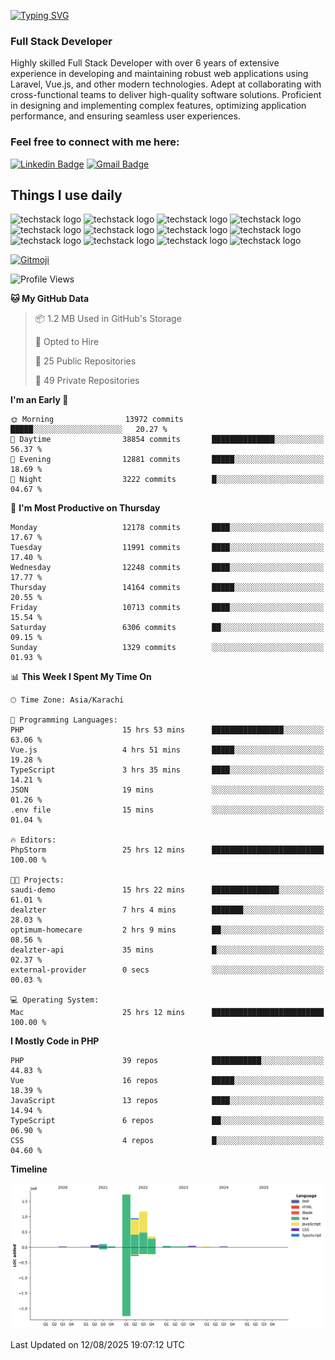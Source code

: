 [![Typing SVG](https://readme-typing-svg.demolab.com?font=Permanent+Marker&size=31&pause=1000&color=00A11F&center=true&random=false&width=435&lines=Hi+%F0%9F%91%8B%2C+I'm+Waheed+Sindhani)](https://git.io/typing-svg)
### Full Stack Developer
Highly skilled Full Stack Developer with over 6 years of extensive experience in developing and maintaining robust web applications using Laravel, Vue.js, and other modern technologies. Adept at collaborating with cross-functional teams to deliver high-quality software solutions. Proficient in designing and implementing complex features, optimizing application performance, and ensuring seamless user experiences. 

### Feel free to connect with me here:

[![Linkedin Badge](https://img.shields.io/badge/-waheedsindhani-blue?style=flat-square&logo=Linkedin&logoColor=white&link=https://www.linkedin.com/in/waheed-sindhani/)](https://www.linkedin.com/in/waheed-sindhani/)
[![Gmail Badge](https://img.shields.io/badge/-waheed.eliccs@gmail.com-c14438?style=flat-square&logo=Gmail&logoColor=white&link=mailto:waheed.eliccs@gmail.com)](mailto:waheed.eliccs@gmail.com)

## Things I use daily
![techstack logo](https://readme-components.vercel.app/api?component=logo&logo=react&text=false&animation=spin&fill=000000&svgfill=2d79c7)
![techstack logo](https://readme-components.vercel.app/api?component=logo&logo=vue.js&text=false&fill=000000&svgfill=4FC08D)
![techstack logo](https://readme-components.vercel.app/api?component=logo&logo=laravel&text=false&fill=000000&svgfill=FF2D20)
![techstack logo](https://readme-components.vercel.app/api?component=logo&logo=javascript&text=false&fill=000000&svgfill=F7DF1E)
![techstack logo](https://readme-components.vercel.app/api?component=logo&logo=mysql&text=false&fill=000000&svgfill=4479A1)
![techstack logo](https://readme-components.vercel.app/api?component=logo&logo=quasar&text=false&svgfill=050A14&fill=ffffaa&animation=spin)
![techstack logo](https://readme-components.vercel.app/api?component=logo&logo=typescript&text=false&fill=000000&svgfill=3178C6)
![techstack logo](https://readme-components.vercel.app/api?component=logo&logo=node.js&text=false&fill=000000&svgfill=5FA04E)
![techstack logo](https://readme-components.vercel.app/api?component=logo&logo=tailwindcss&text=false&fill=000000&svgfill=06B6D4)
![techstack logo](https://readme-components.vercel.app/api?component=logo&logo=docker&text=false&fill=000000&svgfill=2496ED)
![techstack logo](https://readme-components.vercel.app/api?component=logo&logo=linux&text=false&fill=000000&svgfill=FCC624)
![techstack logo](https://readme-components.vercel.app/api?component=logo&logo=amazonaws&text=false&fill=000000&svgfill=232F3E)



<!--
**Sindhani/sindhani** is a ✨ _special_ ✨ repository because its `README.md` (this file) appears on your GitHub profile.

Here are some ideas to get you started:

- 🔭 I’m currently working on ...
- 🌱 I’m currently learning ...
- 👯 I’m looking to collaborate on ...
- 🤔 I’m looking for help with ...
- 💬 Ask me about ...
- 📫 How to reach me: ...
- 😄 Pronouns: ...
- ⚡ Fun fact: ...
-->
<a href="https://gitmoji.dev">
  <img
    src="https://img.shields.io/badge/gitmoji-%20😜%20😍-FFDD67.svg?style=flat-square"
    alt="Gitmoji"
  />
</a>

<!--START_SECTION:waka-->
![Profile Views](http://img.shields.io/badge/Profile%20Views-0-blue)

**🐱 My GitHub Data** 

> 📦 1.2 MB Used in GitHub's Storage 
 > 
> 💼 Opted to Hire
 > 
> 📜 25 Public Repositories 
 > 
> 🔑 49 Private Repositories 
 > 
**I'm an Early 🐤** 

```text
🌞 Morning                13972 commits       █████░░░░░░░░░░░░░░░░░░░░   20.27 % 
🌆 Daytime                38854 commits       ██████████████░░░░░░░░░░░   56.37 % 
🌃 Evening                12881 commits       █████░░░░░░░░░░░░░░░░░░░░   18.69 % 
🌙 Night                  3222 commits        █░░░░░░░░░░░░░░░░░░░░░░░░   04.67 % 
```
📅 **I'm Most Productive on Thursday** 

```text
Monday                   12178 commits       ████░░░░░░░░░░░░░░░░░░░░░   17.67 % 
Tuesday                  11991 commits       ████░░░░░░░░░░░░░░░░░░░░░   17.40 % 
Wednesday                12248 commits       ████░░░░░░░░░░░░░░░░░░░░░   17.77 % 
Thursday                 14164 commits       █████░░░░░░░░░░░░░░░░░░░░   20.55 % 
Friday                   10713 commits       ████░░░░░░░░░░░░░░░░░░░░░   15.54 % 
Saturday                 6306 commits        ██░░░░░░░░░░░░░░░░░░░░░░░   09.15 % 
Sunday                   1329 commits        ░░░░░░░░░░░░░░░░░░░░░░░░░   01.93 % 
```


📊 **This Week I Spent My Time On** 

```text
🕑︎ Time Zone: Asia/Karachi

💬 Programming Languages: 
PHP                      15 hrs 53 mins      ████████████████░░░░░░░░░   63.06 % 
Vue.js                   4 hrs 51 mins       █████░░░░░░░░░░░░░░░░░░░░   19.28 % 
TypeScript               3 hrs 35 mins       ████░░░░░░░░░░░░░░░░░░░░░   14.21 % 
JSON                     19 mins             ░░░░░░░░░░░░░░░░░░░░░░░░░   01.26 % 
.env file                15 mins             ░░░░░░░░░░░░░░░░░░░░░░░░░   01.04 % 

🔥 Editors: 
PhpStorm                 25 hrs 12 mins      █████████████████████████   100.00 % 

🐱‍💻 Projects: 
saudi-demo               15 hrs 22 mins      ███████████████░░░░░░░░░░   61.01 % 
dealzter                 7 hrs 4 mins        ███████░░░░░░░░░░░░░░░░░░   28.03 % 
optimum-homecare         2 hrs 9 mins        ██░░░░░░░░░░░░░░░░░░░░░░░   08.56 % 
dealzter-api             35 mins             █░░░░░░░░░░░░░░░░░░░░░░░░   02.37 % 
external-provider        0 secs              ░░░░░░░░░░░░░░░░░░░░░░░░░   00.03 % 

💻 Operating System: 
Mac                      25 hrs 12 mins      █████████████████████████   100.00 % 
```

**I Mostly Code in PHP** 

```text
PHP                      39 repos            ███████████░░░░░░░░░░░░░░   44.83 % 
Vue                      16 repos            █████░░░░░░░░░░░░░░░░░░░░   18.39 % 
JavaScript               13 repos            ████░░░░░░░░░░░░░░░░░░░░░   14.94 % 
TypeScript               6 repos             ██░░░░░░░░░░░░░░░░░░░░░░░   06.90 % 
CSS                      4 repos             █░░░░░░░░░░░░░░░░░░░░░░░░   04.60 % 
```



**Timeline**

![Lines of Code chart](https://raw.githubusercontent.com/Sindhani/Sindhani/main/assets/bar_graph.png)


 Last Updated on 12/08/2025 19:07:12 UTC
<!--END_SECTION:waka-->
